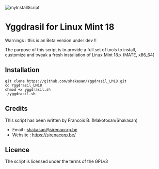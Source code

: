 ![myInstallScript](https://sirenacorp.be/wp-content/uploads/2016/01/logo-1.png)

Yggdrasil for Linux Mint 18
===========================

Warnings : this is an Beta version under dev !!

The purpose of this script is to provide a full set of tools to install, customize and tweak a fresh installation of Linux Mint 18.x (MATE, x86_64)

Installation
------------

```
git clone https://github.com/shakasan/Yggdrasil_LM18.git
cd Yggdrasil_LM18
chmod +x yggdrasil.sh
./yggdrasil.sh
```

Credits
-------

This script has been written by Francois B. (Makotosan/Shakasan)

* Email : shakasan@sirenacorp.be
* Website : https://sirenacorp.be/

Licence
-------

The script is licensed under the terms of the GPLv3
